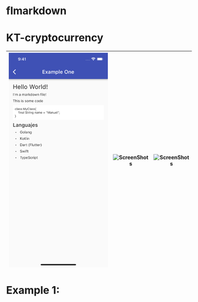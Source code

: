 # flmarkdown

# KT-cryptocurrency

| ![ScreenShots](docs/example1/example1.png) | ![ScreenShots](docs/2.png) | ![ScreenShots](docs/3.png) |
| ------------------------------------------ | -------------------------- | -------------------------- |

# Example 1:
